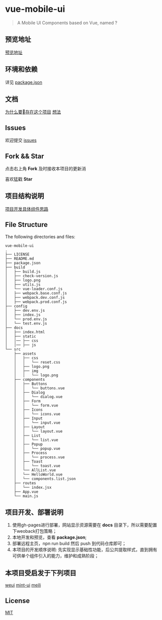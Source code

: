 # vue-mobile-ui

> A Mobile UI Components based on Vue, named ?

## 预览地址
[预览地址](https://sayabc.github.io/vue-mobile-ui)

## 环境和依赖
详见 [package.json](https://github.com/sayabc/vue-mobile-ui/blob/master/package.json)


## 文档
[为什么要存在这个项目](https://github.com/sayabc/vue-mobile-ui/blob/master/notes/why_this.md)
[想法](https://github.com/sayabc/vue-mobile-ui/blob/master/notes/ideas.md)


## Issues
欢迎提交 [issues](https://github.com/sayabc/vue-mobile-ui/issues)

## Fork && Star
点击右上角 __Fork__ 及时接收本项目的更新消

喜欢猛戳 __Star__

## 项目结构说明
[项目开发具体组件思路](https://github.com/sayabc/vue-mobile-ui/blob/master/notes/class.md)
## File Structure

The following directories and files:

```
vue-mobile-ui
.
├── LICENSE
├── README.md
├── package.json
├── build
│   ├── build.js
│   ├── check-version.js
│   ├── logo.png
│   ├── utils.js
│   └── vue-loader.conf.js
│   ├── webpack.base.conf.js
│   ├── webpack.dev.conf.js
│   ├── webpack.prod.conf.js
├── config
│   ├── dev.env.js
│   ├── index.js
│   └── prod.env.js
│   └── test.env.js
├── docs
│   ├── index.html
│   ├── static
│   │── ├── css
│   │── ├── js
└── src
    ├── assets
    │   ├── css
    │   │   └── reset.css
    │   ├── logo.png
    │   ├── img
    │   │   └── logo.png
    ├── components
    │   ├── Buttons
    │   │   └── buttons.vue
    │   ├── Dialog
    │   │   └── dialog.vue
    │   ├── Form
    │   │   └── form.vue
    │   ├── Icons
    │   │   └── icons.vue
    │   ├── Input
    │   │   └── input.vue
    │   ├── Layout
    │   │   └── layout.vue
    │   ├── List
    │   │   └── list.vue
    │   ├── Popup
    │   │   └── popup.vue
    │   ├── Process
    │   │   └── process.vue
    │   ├── Toast
    │   │   └── toast.vue
    │   └── AllList.vue
    │   └── HelloWorld.vue
    │   └── components.list.json
    ├── routes
    │   └── index.jsx
    ├── App.vue
    └── main.js
```

## 项目开发、部署说明
1. 使用gh-pages进行部署，网站显示资源需要在 __docs__ 目录下，所以需要配置下weoback打包策略；
2. 本地开发和预览，查看 __package.json__;
3. 部署远程主页，npn run build 然后 push 到代码仓库即可；
4. 本项目的开发顺序说明: 先实现显示基础性功能，后公共提取样式，直到拥有可供单个组件引入的能力，维护和成熟阶段；

## 本项目受启发于下列项目
[weui](https://github.com/Tencent/weui)
[mint-ui](https://github.com/ElemeFE/mint-ui)
[meili](https://github.com/meili/min-cli)

## License
[MIT](https://github.com/sayabc/vue-mobile-ui/blob/master/LICENSE)
